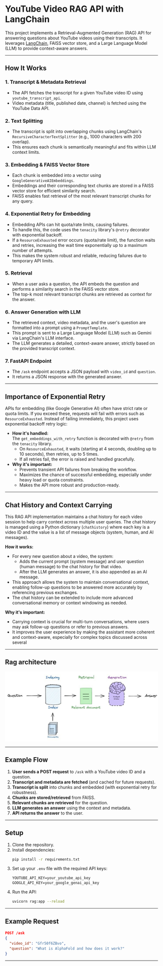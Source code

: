 # YouTube Video RAG API with LangChain

This project implements a Retrieval-Augmented Generation (RAG) API for answering questions about YouTube videos using their transcripts. It leverages [LangChain](https://python.langchain.com/), FAISS vector store, and a Large Language Model (LLM) to provide context-aware answers.

---

## How It Works

### 1. Transcript & Metadata Retrieval

- The API fetches the transcript for a given YouTube video ID using `youtube_transcript_api`.
- Video metadata (title, published date, channel) is fetched using the YouTube Data API.

### 2. Text Splitting

- The transcript is split into overlapping chunks using LangChain's `RecursiveCharacterTextSplitter` (e.g., 1000 characters with 200 overlap).
- This ensures each chunk is semantically meaningful and fits within LLM context limits.

### 3. Embedding & FAISS Vector Store

- Each chunk is embedded into a vector using `GoogleGenerativeAIEmbeddings`.
- Embeddings and their corresponding text chunks are stored in a FAISS vector store for efficient similarity search.
- FAISS enables fast retrieval of the most relevant transcript chunks for any query.

### 4. Exponential Retry for Embedding

- Embedding APIs can hit quota/rate limits, causing failures.
- To handle this, the code uses the `tenacity` library's `@retry` decorator with exponential backoff.
- If a `ResourceExhausted` error occurs (quota/rate limit), the function waits and retries, increasing the wait time exponentially up to a maximum number of attempts.
- This makes the system robust and reliable, reducing failures due to temporary API limits.

### 5. Retrieval

- When a user asks a question, the API embeds the question and performs a similarity search in the FAISS vector store.
- The top-k most relevant transcript chunks are retrieved as context for the answer.

### 6. Answer Generation with LLM

- The retrieved context, video metadata, and the user's question are formatted into a prompt using a `PromptTemplate`.
- This prompt is sent to a Large Language Model (LLM) such as Gemini via LangChain's LLM interface.
- The LLM generates a detailed, context-aware answer, strictly based on the provided transcript context.

### 7. FastAPI Endpoint

- The `/ask` endpoint accepts a JSON payload with `video_id` and `question`.
- It returns a JSON response with the generated answer.

---

## Importance of Exponential Retry

APIs for embedding (like Google Generative AI) often have strict rate or quota limits. If you exceed these, requests will fail with errors such as `ResourceExhausted`. Instead of failing immediately, this project uses exponential backoff retry logic:

- **How it's handled:**  
  The `get_embeddings_with_retry` function is decorated with `@retry` from the `tenacity` library.
  - On `ResourceExhausted`, it waits (starting at 4 seconds, doubling up to 10 seconds), then retries, up to 5 times.
  - If all retries fail, the error is raised and handled gracefully.
- **Why it's important:**
  - Prevents transient API failures from breaking the workflow.
  - Maximizes the chance of successful embedding, especially under heavy load or quota constraints.
  - Makes the API more robust and production-ready.

---

## Chat History and Context Carrying

This RAG API implementation maintains a chat history for each video session to help carry context across multiple user queries. The chat history is managed using a Python dictionary (`chathistory`) where each key is a video ID and the value is a list of message objects (system, human, and AI messages).

**How it works:**

- For every new question about a video, the system:
  - Adds the current prompt (system message) and user question (human message) to the chat history for that video.
  - After the LLM generates an answer, it is also appended as an AI message.
- This approach allows the system to maintain conversational context, enabling follow-up questions to be answered more accurately by referencing previous exchanges.
- The chat history can be extended to include more advanced conversational memory or context windowing as needed.

**Why it's important:**

- Carrying context is crucial for multi-turn conversations, where users may ask follow-up questions or refer to previous answers.
- It improves the user experience by making the assistant more coherent and context-aware, especially for complex topics discussed across several

---

## Rag architecture

![Rag architecture](rag_architcture.png)

---

## Example Flow

1. **User sends a POST request** to `/ask` with a YouTube video ID and a question.
2. **Transcript and metadata are fetched** (and cached for future requests).
3. **Transcript is split** into chunks and embedded (with exponential retry for robustness).
4. **Chunks are stored/retrieved** from FAISS.
5. **Relevant chunks are retrieved** for the question.
6. **LLM generates an answer** using the context and metadata.
7. **API returns the answer** to the user.

---

## Setup

1. Clone the repository.
2. Install dependencies:
   ```sh
   pip install -r requirements.txt
   ```
3. Set up your `.env` file with the required API keys:
   ```
   YOUTUBE_API_KEY=your_youtube_api_key
   GOOGLE_API_KEY=your_google_genai_api_key
   ```
4. Run the API:
   ```sh
   uvicorn rag:app --reload
   ```

---

## Example Request

```json
POST /ask
{
  "video_id": "Gfr50f6ZBvo",
  "question": "What is AlphaFold and how does it work?"
}
```

---
